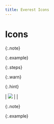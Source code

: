 ```yaml
---
title: Everest Icons
---
```


# Icons


{:.note}



{:.example}



{:.steps}



{:.warn}



{:.hint}



| ![]({{site.advutl_baseurl}}/img/lens.gif) |  |



{:.note}



{:.example}

